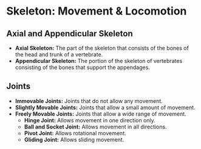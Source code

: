 
# Skeleton: Movement & Locomotion

## Axial and Appendicular Skeleton

*   **Axial Skeleton:** The part of the skeleton that consists of the bones of the head and trunk of a vertebrate.
*   **Appendicular Skeleton:** The portion of the skeleton of vertebrates consisting of the bones that support the appendages.

## Joints

*   **Immovable Joints:** Joints that do not allow any movement.
*   **Slightly Movable Joints:** Joints that allow a small amount of movement.
*   **Freely Movable Joints:** Joints that allow a wide range of movement.
    *   **Hinge Joint:** Allows movement in one direction only.
    *   **Ball and Socket Joint:** Allows movement in all directions.
    *   **Pivot Joint:** Allows rotational movement.
    *   **Gliding Joint:** Allows sliding movement.
